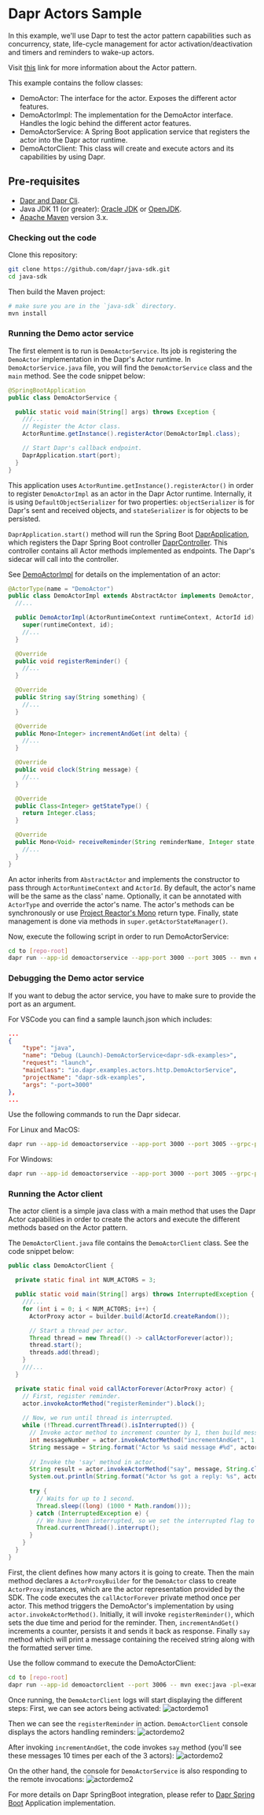 # Dapr Actors Sample

In this example, we'll use Dapr to test the actor pattern capabilities such as concurrency, state, life-cycle management for actor activation/deactivation and timers and reminders to wake-up actors.

Visit [this](https://github.com/dapr/docs/blob/master/concepts/actor/actor_overview.md) link for more information about the Actor pattern.

This example contains the follow classes:

* DemoActor: The interface for the actor. Exposes the different actor features.
* DemoActorImpl: The implementation for the DemoActor interface. Handles the logic behind the different actor features.
* DemoActorService: A Spring Boot application service that registers the actor into the Dapr actor runtime.
* DemoActorClient: This class will create and execute actors and its capabilities by using Dapr.
 
## Pre-requisites

* [Dapr and Dapr Cli](https://github.com/dapr/docs/blob/master/getting-started/environment-setup.md#environment-setup).
* Java JDK 11 (or greater): [Oracle JDK](https://www.oracle.com/technetwork/java/javase/downloads/index.html#JDK11) or [OpenJDK](https://jdk.java.net/13/).
* [Apache Maven](https://maven.apache.org/install.html) version 3.x.

### Checking out the code

Clone this repository:

```sh
git clone https://github.com/dapr/java-sdk.git
cd java-sdk
```

Then build the Maven project:

```sh
# make sure you are in the `java-sdk` directory.
mvn install
```

### Running the Demo actor service

The first element is to run is `DemoActorService`. Its job is registering the `DemoActor` implementation in the Dapr's Actor runtime. In `DemoActorService.java` file, you will find the `DemoActorService` class and the `main` method. See the code snippet below:

```java
@SpringBootApplication
public class DemoActorService {

  public static void main(String[] args) throws Exception {
	///...
    // Register the Actor class.
    ActorRuntime.getInstance().registerActor(DemoActorImpl.class);

    // Start Dapr's callback endpoint.
    DaprApplication.start(port);
  }
}
```

This application uses `ActorRuntime.getInstance().registerActor()` in order to register `DemoActorImpl` as an actor in the Dapr Actor runtime. Internally, it is using `DefaultObjectSerializer` for two properties: `objectSerializer` is for Dapr's sent and received objects, and `stateSerializer` is for objects to be persisted.
 

`DaprApplication.start()` method will run the Spring Boot [DaprApplication](../../../springboot/DaprApplication.java), which registers the Dapr Spring Boot controller [DaprController](../../../springboot/DaprController.java). This controller contains all Actor methods implemented as endpoints. The Dapr's sidecar will call into the controller.

See [DemoActorImpl](DemoActorImpl.java) for details on the implementation of an actor:
```java
@ActorType(name = "DemoActor")
public class DemoActorImpl extends AbstractActor implements DemoActor, Remindable<Integer> {
  //...

  public DemoActorImpl(ActorRuntimeContext runtimeContext, ActorId id) {
    super(runtimeContext, id);
    //...
  }

  @Override
  public void registerReminder() {
    //...
  }

  @Override
  public String say(String something) {
    //...
  }

  @Override
  public Mono<Integer> incrementAndGet(int delta) {
    //...
  }

  @Override
  public void clock(String message) {
    //...
  }

  @Override
  public Class<Integer> getStateType() {
    return Integer.class;
  }

  @Override
  public Mono<Void> receiveReminder(String reminderName, Integer state, Duration dueTime, Duration period) {
    //...
  }
}
```
An actor inherits from `AbstractActor` and implements the constructor to pass through `ActorRuntimeContext` and `ActorId`. By default, the actor's name will be the same as the class' name. Optionally, it can be annotated with `ActorType` and override the actor's name. The actor's methods can be synchronously or use [Project Reactor's Mono](https://projectreactor.io/docs/core/release/api/reactor/core/publisher/Mono.html) return type. Finally, state management is done via methods in `super.getActorStateManager()`.


Now, execute the following script in order to run DemoActorService:
```sh
cd to [repo-root]
dapr run --app-id demoactorservice --app-port 3000 --port 3005 -- mvn exec:java -pl=examples -Dexec.mainClass=io.dapr.examples.actors.http.DemoActorService -Dexec.args="-p 3000"
```

### Debugging the Demo actor service

If you want to debug the actor service, you have to make sure to provide the port as an argument.

For VSCode you can find a sample launch.json which includes:
```json
...
{
    "type": "java",
    "name": "Debug (Launch)-DemoActorService<dapr-sdk-examples>",
    "request": "launch",
    "mainClass": "io.dapr.examples.actors.http.DemoActorService",
    "projectName": "dapr-sdk-examples",
    "args": "-port=3000"
},
...
```

Use the following commands to run the Dapr sidecar.

For Linux and MacOS:
```sh
dapr run --app-id demoactorservice --app-port 3000 --port 3005 --grpc-port 5001 -- cat
```

For Windows:
```sh
dapr run --app-id demoactorservice --app-port 3000 --port 3005 --grpc-port 5001 -- waitfor FOREVER
```

### Running the Actor client

The actor client is a simple java class with a main method that uses the Dapr Actor capabilities in order to create the actors and execute the different methods based on the Actor pattern.

The `DemoActorClient.java` file contains the `DemoActorClient` class. See the code snippet below:

```java
public class DemoActorClient {

  private static final int NUM_ACTORS = 3;

  public static void main(String[] args) throws InterruptedException {
    ///...
    for (int i = 0; i < NUM_ACTORS; i++) {
      ActorProxy actor = builder.build(ActorId.createRandom());

      // Start a thread per actor.
      Thread thread = new Thread(() -> callActorForever(actor));
      thread.start();
      threads.add(thread);
    }
    ///...
  }

  private static final void callActorForever(ActorProxy actor) {
    // First, register reminder.
    actor.invokeActorMethod("registerReminder").block();
 
    // Now, we run until thread is interrupted.
    while (!Thread.currentThread().isInterrupted()) {
      // Invoke actor method to increment counter by 1, then build message.
      int messageNumber = actor.invokeActorMethod("incrementAndGet", 1, int.class).block();
      String message = String.format("Actor %s said message #%d", actor.getActorId().toString(), messageNumber);
   
      // Invoke the 'say' method in actor.
      String result = actor.invokeActorMethod("say", message, String.class).block();
      System.out.println(String.format("Actor %s got a reply: %s", actor.getActorId().toString(), result));
    
      try {
        // Waits for up to 1 second.
        Thread.sleep((long) (1000 * Math.random()));
      } catch (InterruptedException e) {
        // We have been interrupted, so we set the interrupted flag to exit gracefully.
        Thread.currentThread().interrupt();
      }
    }
  }
}
```

First, the client defines how many actors it is going to create. Then the main method declares a `ActorProxyBuilder` for the `DemoActor` class to create `ActorProxy` instances, which are the actor representation provided by the SDK. The code executes the `callActorForever` private method once per actor. This method triggers the DemoActor's implementation by using `actor.invokeActorMethod()`. Initially, it will invoke `registerReminder()`, which sets the due time and period for the reminder. Then, `incrementAndGet()` increments a counter, persists it and sends it back as response. Finally `say` method which will print a message containing the received string along with the formatted server time. 

Use the follow command to execute the DemoActorClient:

```sh
cd to [repo-root]
dapr run --app-id demoactorclient --port 3006 -- mvn exec:java -pl=examples -Dexec.mainClass=io.dapr.examples.actors.http.DemoActorClient
```

Once running, the `DemoActorClient` logs will start displaying the different steps: 
First, we can see actors being activated:
![actordemo1](../../../../../../resources/img/demo-actor-client1.png)

Then we can see the `registerReminder` in action. `DemoActorClient` console displays the actors handling reminders:
![actordemo2](../../../../../../resources/img/demo-actor-client2.png)

After invoking `incrementAndGet`, the code invokes `say` method (you'll see these messages 10 times per each of the 3 actors):
![actordemo2](../../../../../../resources/img/demo-actor-client3.png)

On the other hand, the console for `DemoActorService` is also responding to the remote invocations:
![actordemo2](../../../../../../resources/img/demo-actor-service.png)


For more details on Dapr SpringBoot integration, please refer to [Dapr Spring Boot](../../springboot/DaprApplication.java)  Application implementation.
